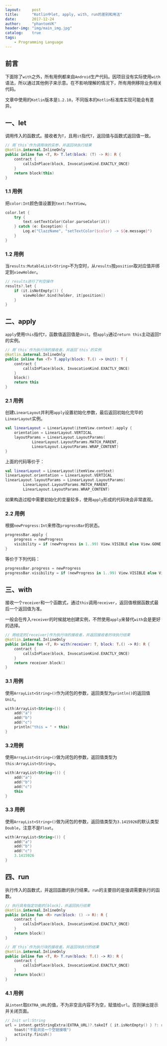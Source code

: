 ```yaml
---
layout:     post
title:      "Kotlin中let, apply, with, run的差别和用法"
date:       2017-12-24
author:     "phantomVK"
header-img: "img/main_img.jpg"
catalog:    true
tags:
    - Programming Language
---
```


## 前言

下面除了`with`之外，所有用例都来自`Android`生产代码。因项目没有实际使用`with`语法，所以通过其他例子来示意。在不影响理解的情况下，所有用例移除业务相关代码。

文章中使用的`Kotlin`版本是`1.2.10`，不同版本的`Kotlin`标准库实现可能会有差异。

## 一、let

调用传入的函数式。接收者为`T`，且用`it`指代`T`，返回值与函数式返回值一致。

```kotlin
// 用`this`作为调用块的实参，并返回块执行结果
@kotlin.internal.InlineOnly
public inline fun <T, R> T.let(block: (T) -> R): R {
    contract {
        callsInPlace(block, InvocationKind.EXACTLY_ONCE)
    }
    return block(this)
}
```

### 1.1 用例

把`color:Int`颜色值设置到`text:TextView`。

```kotlin
color.let {
    try {
        text.setTextColor(Color.parseColor(it))
    } catch (e: Exception) {
        Log.e("ClazzName", "setTextColor($color) -> ${e.message}")
    }
}
```
### 1.2 用例

当`results:MutableList<String>`不为空时，从`results`按`position`取对应值并绑定到`viewHolder`。

```kotlin
// results进行了判空操作
results?.let {
    if (it.isNotEmpty()) {
        viewHolder.bind(holder, it[position])
    }
}
```

## 二、apply

`apply`使用`this`指代`T`，函数值返回值是`Unit`。但`apply`通过`return this`主动返回`T`的实例。

```kotlin
// 用`this`作为执行块的接收者，并返回`this`的实例
@kotlin.internal.InlineOnly
public inline fun <T> T.apply(block: T.() -> Unit): T {
    contract {
        callsInPlace(block, InvocationKind.EXACTLY_ONCE)
    }
    block()
    return this
}
```


### 2.1 用例

创建`LinearLayout`并利用`apply`设置初始化参数，最后返回初始化完毕的`LinearLayout`实例。

```kotlin
val linearLayout = LinearLayout(itemView.context).apply {
    orientation = LinearLayout.VERTICAL
    layoutParams = LinearLayout.LayoutParams(
            LinearLayout.LayoutParams.MATCH_PARENT,
            LinearLayout.LayoutParams.WRAP_CONTENT)
}
```

上面的代码等价于：

```kotlin
val linearLayout = LinearLayout(itemView.context)
linearLayout.orientation = LinearLayout.VERTICAL
linearLayout.layoutParams = LinearLayout.LayoutParams(
        LinearLayout.LayoutParams.MATCH_PARENT,
        LinearLayout.LayoutParams.WRAP_CONTENT)
```

如果构造过程中需要初始化的变量较多，使用`apply`形成的代码块会非常直观。

### 2.2 用例

根据`newProgress:Int`来修改`progressBar`的状态。

```kotlin
progressBar.apply {
    progress = newProgress
    visibility = if (newProgress in 1..99) View.VISIBLE else View.GONE
}
```

等价于下列代码：

```kotlin
progressBar.progress = newProgress
progressBar.visibility = if (newProgress in 1..99) View.VISIBLE else View.GONE
```

## 三、with

接收一个`receiver`和一个函数式，通过`this`调用`receiver`，返回值根据函数式最后一个返回值为准。

一般会在传入`receiver`的时候就地创建实例，不然使用`apply`来替代`with`会是更好的选择。

```kotlin
// 用给定的[receiver]作为执行块的接收者，并返回接收者的块执行结果
@kotlin.internal.InlineOnly
public inline fun <T, R> with(receiver: T, block: T.() -> R): R {
    contract {
        callsInPlace(block, InvocationKind.EXACTLY_ONCE)
    }
    return receiver.block()
}
```

### 3.1 用例

使用`ArrayList<String>()`作为闭包的参数，返回类型为`println()`的返回值`Unit`。

```kotlin
with(ArrayList<String>()) {
    add("a")
    add("b")
    add("c")
    println("this = " + this)
}
```

### 3.2用例

使用`ArrayList<String>()`做为闭包的参数，返回值类型为`this:ArrayList<String>`。

```kotlin
with(ArrayList<String>()) {
    add("a")
    add("b")
    add("c")
    this
}
```

### 3.3 用例

使用`ArrayList<String>()`做为闭包的参数，返回值类型为`3.1415926`的默认类型`Double`，注意不是`Float`。

```kotlin
with(ArrayList<String>()) {
    add("a")
    add("b")
    add("c")
    3.1415926
}
```

## 四、run

执行传入的函数式，并返回函数的执行结果。`run`的主要目的是强调需要执行的函数。

```kotlin
// 执行具有指定功能的[block]，并返回执行结果
@kotlin.internal.InlineOnly
public inline fun <R> run(block: () -> R): R {
    contract {
        callsInPlace(block, InvocationKind.EXACTLY_ONCE)
    }
    return block()
}

// 用`this`作为执行块的接收者，并返回块执行的结果
@kotlin.internal.InlineOnly
public inline fun <T, R> T.run(block: T.() -> R): R {
    contract {
        callsInPlace(block, InvocationKind.EXACTLY_ONCE)
    }
    return block()
}
```

### 4.1 用例

从`intent`取`EXTRA_URL`的值，不为非空且内容不为空，赋值给`url`。否则弹出提示并关闭页面。

```kotlin
// Init url:String
url = intent.getStringExtra(EXTRA_URL)?.takeIf { it.isNotEmpty() } ?: run {
    toast("不能浏览一个空链接哦")
    activity.finish()
}
```

